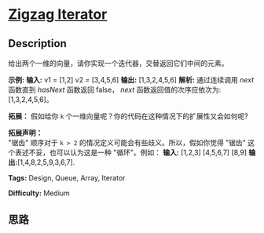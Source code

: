 # [Zigzag Iterator][title]

## Description

给出两个一维的向量，请你实现一个迭代器，交替返回它们中间的元素。

**示例:**
            **输入:**    v1 = [1,2]    v2 = [3,4,5,6]         **输出:** [1,3,2,4,5,6]        **解析:** 通过连续调用 _next_ 函数直到 _hasNext_ 函数返回 false，         _next_ 函数返回值的次序应依次为: [1,3,2,4,5,6]。

**拓展：** 假如给你 `k` 个一维向量呢？你的代码在这种情况下的扩展性又会如何呢?

**拓展声明：**  
 "锯齿" 顺序对于 `k > 2` 的情况定义可能会有些歧义。所以，假如你觉得 "锯齿" 这个表述不妥，也可以认为这是一种 "循环"。例如：
            **输入:**    [1,2,3]    [4,5,6,7]    [8,9]        **输出:**[1,4,8,2,5,9,3,6,7].    


**Tags:** Design, Queue, Array, Iterator

**Difficulty:** Medium

## 思路

[title]: https://leetcode-cn.com/problems/zigzag-iterator
